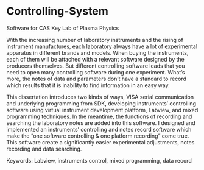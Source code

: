 Controlling-System
==================

Software for CAS Key Lab of Plasma Physics


With the increasing number of laboratory instruments and the rising of instrument manufactures, each laboratory always have a lot of experimental apparatus in different brands and models. When buying the instruments, each of them will be attached with a relevant software designed by the producers themselves. But different controlling software leads that you need to open many controlling software during one experiment. What’s more, the notes of data and parameters don’t have a standard to record which results that it is inability to find information in an easy way.


This dissertation introduces two kinds of ways, VISA serial communication and underlying programming from SDK, developing instruments’ controlling software using virtual instrument development platform, Labview, and mixed programming techniques. In the meantime, the functions of recording and searching the laboratory notes are added into this software. I designed and implemented an instruments’ controlling and notes record software which make the “one software controlling & one platform recording” come true. This software create a significantly easier experimental adjustments, notes recording and data searching.


Keywords: Labview, instruments control, mixed programming, data record
